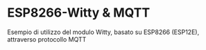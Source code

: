 ESP8266-Witty & MQTT
====================

Esempio di utilizzo del modulo Witty, basato su ESP8266 (ESP12E), attraverso protocollo MQTT
